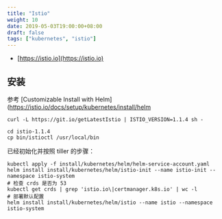 ```yaml
---
title: "Istio"
weight: 10
date: 2019-05-03T19:00:00+08:00
draft: false
tags: ["kubernetes", "istio"]
---
```



- [https://istio.io](https://istio.io)


## 安装

参考 [Customizable Install with Helm](https://istio.io/docs/setup/kubernetes/install/helm

```
curl -L https://git.io/getLatestIstio | ISTIO_VERSION=1.1.4 sh -
```

```
cd istio-1.1.4
cp bin/istioctl /usr/local/bin
```

已经初始化并按照 tiller 的步骤：
```
kubectl apply -f install/kubernetes/helm/helm-service-account.yaml
helm install install/kubernetes/helm/istio-init --name istio-init --namespace istio-system
# 检查 crds 是否为 53
kubectl get crds | grep 'istio.io\|certmanager.k8s.io' | wc -l
# 部署默认配置
helm install install/kubernetes/helm/istio --name istio --namespace istio-system
```
